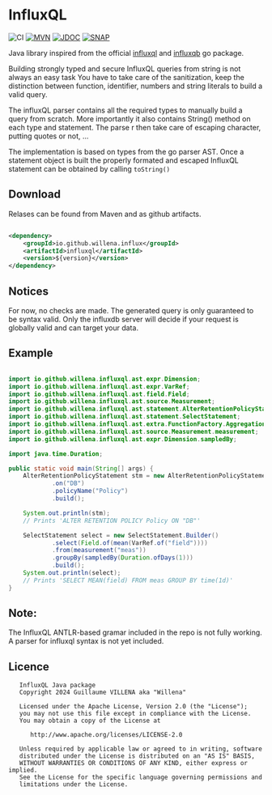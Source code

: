 # InfluxQL



![CI](https://img.shields.io/github/actions/workflow/status/willena/influxql/ci.yml?branch=master)
[![MVN](https://img.shields.io/maven-central/v/io.github.willena/influxql)](https://maven-badges.herokuapp.com/maven-central/io.github.willena/influxql/)
[![JDOC](https://javadoc.io/badge2/io.github.willena/influxql/javadoc.svg)](https://javadoc.io/doc/io.github.willena/influxql)
[![SNAP](https://img.shields.io/nexus/s/io.github.willena/influxql?color=blue&label=maven%20snapshot&server=https%3A%2F%2Foss.sonatype.org%2F)](https://oss.sonatype.org/content/repositories/snapshots/io/github/willena/influxql/)

Java library inspired from the official [influxql](https://github.com/influxdata/influxql) and [influxqb](https://github.com/Willena/influxqb) go package.

Building strongly typed and secure InfluxQL queries from string is not always an easy task You have to take care of the
sanitization, keep the distinction between function, identifier, numbers and string literals to build a valid query.

The influxQL parser contains all the required types to manually build a query from scratch. More importantly it also
contains String() method on each type and statement. The parse  r then take care of escaping character, putting quotes or
not, ...

The implementation is based on types from the go parser AST.
Once a statement object is built the properly formated and escaped InfluxQL statement can be obtained by
calling `toString()`

## Download

Relases can be found from Maven and as github artifacts.

```xml

<dependency>
    <groupId>io.github.willena.influx</groupId>
    <artifactId>influxql</artifactId>
    <version>${version}</version>
</dependency>
```

## Notices

For now, no checks are made. The generated query is only guaranteed to be syntax valid. Only the influxdb server will
decide if your request is globally valid and can target your data.

## Example

```java

import io.github.willena.influxql.ast.expr.Dimension;
import io.github.willena.influxql.ast.expr.VarRef;
import io.github.willena.influxql.ast.field.Field;
import io.github.willena.influxql.ast.source.Measurement;
import io.github.willena.influxql.ast.statement.AlterRetentionPolicyStatement;
import io.github.willena.influxql.ast.statement.SelectStatement;
import io.github.willena.influxql.ast.extra.FunctionFactory.Aggregations.mean;
import io.github.willena.influxql.ast.source.Measurement.measurement;
import io.github.willena.influxql.ast.expr.Dimension.sampledBy;

import java.time.Duration;

public static void main(String[] args) {
    AlterRetentionPolicyStatement stm = new AlterRetentionPolicyStatement.Builder()
            .on("DB")
            .policyName("Policy")
            .build();

    System.out.println(stm);
    // Prints 'ALTER RETENTION POLICY Policy ON "DB"'

    SelectStatement select = new SelectStatement.Builder()
            .select(Field.of(mean(VarRef.of("field"))))
            .from(measurement("meas"))
            .groupBy(sampledBy(Duration.ofDays(1)))
            .build();
    System.out.println(select);
    // Prints 'SELECT MEAN(field) FROM meas GROUP BY time(1d)'
}

```

## Note:

The InfluxQL ANTLR-based gramar included in the repo is not fully working.
A parser for influxql syntax is not yet included.

## Licence

```text
   InfluxQL Java package
   Copyright 2024 Guillaume VILLENA aka "Willena"
   
   Licensed under the Apache License, Version 2.0 (the "License");
   you may not use this file except in compliance with the License.
   You may obtain a copy of the License at
   
      http://www.apache.org/licenses/LICENSE-2.0
   
   Unless required by applicable law or agreed to in writing, software
   distributed under the License is distributed on an "AS IS" BASIS,
   WITHOUT WARRANTIES OR CONDITIONS OF ANY KIND, either express or implied.
   See the License for the specific language governing permissions and
   limitations under the License.
```